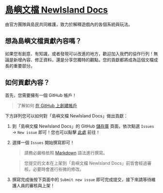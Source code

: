 # [島嶼文檔 NewIsland Docs](https://docs.newisland.tw/)
由官方團隊與島民共同維護，致力於解釋遊戲內的各個系統與玩法。

## 想為島嶼文檔貢獻內容嗎？
如果您有創意、有知識，或者發現可以改進的地方，歡迎加入我們的協作行列！無論是新增內容、修正資料，還是分享您獨特的觀點，您的貢獻都將成為這個文檔成長的重要部分。

## 如何貢獻內容？
首先，您需要擁有一個 GitHub 帳戶！

> 了解如何 [在 GitHub 上創建帳戶](https://docs.github.com/zh/get-started/start-your-journey/creating-an-account-on-github)

下方詳列您可以如何對「島嶼文檔 NewIsland Docs」做出貢獻：

1. 到「島嶼文檔 NewIsland Docs」的 GitHub [儲存庫](https://github.com/miguotw/NewIsland-Docs) 頁面，依次點選 `Issues` → `New issue` 即可！您也可以點擊 [此處](https://github.com/miguotw/NewIsland-Docs/issues/new/choose) 前往！ 

2. 選擇一個 `Issues` 開始撰寫即可！
   
    > 請務必嚴格依照 [Markdown](https://docs.github.com/zh/get-started/writing-on-github/getting-started-with-writing-and-formatting-on-github/basic-writing-and-formatting-syntax) 語法進行撰寫。
    
    > 您提交的文本在上架到「島嶼文檔 NewIsland Docs」前皆會經過審核，必要時會進行些微的修改。
    
3. 撰寫完成後按下頁面中的 `Submit new issue` 即可完成提交，接下來請等待維護人員的審核與上架！

